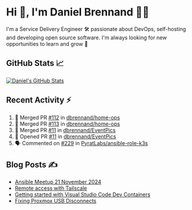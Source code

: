 # Hi 👋, I'm Daniel Brennand 👨‍💻

I'm a Service Delivery Engineer 🛠 passionate about DevOps, self-hosting and developing open source software. I'm always looking for new opportunities to learn and grow 🌱

## GitHub Stats 📈

[![Daniel's GitHub Stats](https://github-readme-stats.vercel.app/api?username=dbrennand&show_icons=true&count_private=true&hide_border=true&theme=dark)](https://github.com/anuraghazra/github-readme-stats)

## Recent Activity ⚡

<!--START_SECTION:activity-->
1. 🎉 Merged PR [#112](https://github.com/dbrennand/home-ops/pull/112) in [dbrennand/home-ops](https://github.com/dbrennand/home-ops)
2. 🎉 Merged PR [#113](https://github.com/dbrennand/home-ops/pull/113) in [dbrennand/home-ops](https://github.com/dbrennand/home-ops)
3. 🎉 Merged PR [#11](https://github.com/dbrennand/EventPics/pull/11) in [dbrennand/EventPics](https://github.com/dbrennand/EventPics)
4. 💪 Opened PR [#11](https://github.com/dbrennand/EventPics/pull/11) in [dbrennand/EventPics](https://github.com/dbrennand/EventPics)
5. 🗣 Commented on [#229](https://github.com/PyratLabs/ansible-role-k3s/issues/229#issuecomment-2571695476) in [PyratLabs/ansible-role-k3s](https://github.com/PyratLabs/ansible-role-k3s)
<!--END_SECTION:activity-->

## Blog Posts ✍

<!-- BLOG-POST-LIST:START -->
- [Ansible Meetup 21 November 2024](https://danielbrennand.com/blog/ansible-meetup-21-november/)
- [Remote access with Tailscale](https://danielbrennand.com/blog/tailscale/)
- [Getting started with Visual Studio Code Dev Containers](https://danielbrennand.com/blog/vscode-dev-containers/)
- [Fixing Proxmox USB Disconnects](https://danielbrennand.com/blog/proxmox-fix-usb-disconnect/)
<!-- BLOG-POST-LIST:END -->

